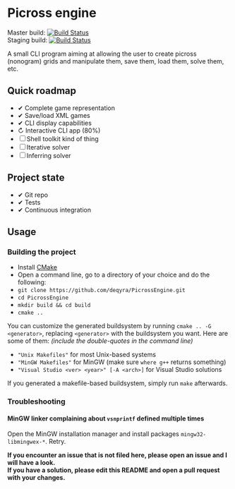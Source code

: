 # Picross engine

Master build: [![Build Status](https://travis-ci.org/deqyra/PicrossEngine.svg?branch=master)](https://travis-ci.org/deqyra/PicrossEngine)  
Staging build: [![Build Status](https://travis-ci.org/deqyra/PicrossEngine.svg?branch=staging)](https://travis-ci.org/deqyra/PicrossEngine)  

A small CLI program aiming at allowing the user to create picross (nonogram) grids and manipulate them, save them, load them, solve them, etc.  

## Quick roadmap  

- ✔ Complete game representation  
- ✔ Save/load XML games  
- ✔ CLI display capabilities  
- ↻ Interactive CLI app (80%)  
- ☐ Shell toolkit kind of thing  
- ☐ Iterative solver  
- ☐ Inferring solver  

## Project state

- ✔ Git repo  
- ✔ Tests  
- ✔ Continuous integration

## Usage

### Building the project

- Install [CMake](https://cmake.org/)
- Open a command line, go to a directory of your choice and do the following:
- `git clone https://github.com/deqyra/PicrossEngine.git`
- `cd PicrossEngine`
- `mkdir build && cd build`
- `cmake ..`

You can customize the generated buildsystem by running `cmake .. -G <generator>`, replacing `<generator>` with the buildsystem you want. Here are some of them: _(include the double-quotes in the command line)_  

- `"Unix Makefiles"` for most Unix-based systems
- `"MinGW Makefiles"` for MinGW (make sure `where g++` returns something)
- `"Visual Studio <ver> <year>" [-A <arch>]` for Visual Studio solutions

If you generated a makefile-based buildsystem, simply run `make` afterwards.

### Troubleshooting

#### MinGW linker complaining about `vsnprintf` defined multiple times

Open the MinGW installation manager and install packages `mingw32-libmingwex-*`. Retry.

**If you encounter an issue that is not filed here, please open an issue and I will have a look.  
If you have a solution, please edit this README and open a pull request with your changes.**